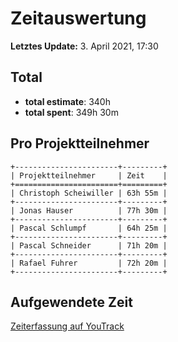 # Zeitauswertung

**Letztes Update:** 3. April 2021, 17:30

## Total

* **total estimate**: 340h
* **total spent**: 349h 30m

## Pro Projektteilnehmer

```eval_rst
+-----------------------+---------+
| Projektteilnehmer     | Zeit    |
+=======================+=========+
| Christoph Scheiwiller | 63h 55m |
+-----------------------+---------+
| Jonas Hauser          | 77h 30m |
+-----------------------+---------+
| Pascal Schlumpf       | 64h 25m |
+-----------------------+---------+
| Pascal Schneider      | 71h 20m |
+-----------------------+---------+
| Rafael Fuhrer         | 72h 20m |
+-----------------------+---------+
```

## Aufgewendete Zeit

[Zeiterfassung auf YouTrack](https://capwatch.myjetbrains.com/youtrack/reports/time/133-5)
